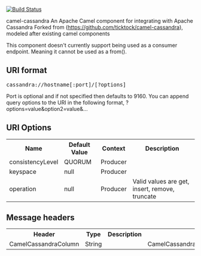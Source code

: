 [![Build Status](https://travis-ci.org/mayn/camel-cassandra.png?branch=master)](https://travis-ci.org/mayn/camel-cassandra)

camel-cassandra An Apache Camel component for integrating with Apache Cassandra
Forked from (https://github.com/ticktock/camel-cassandra), modeled after existing camel components


This component doesn't currently support being used as a consumer endpoint. Meaning it cannot be used as a from().

URI format
----------
<pre>
cassandra://hostname[:port]/[?options]
</pre>
Port is optional and if not specified then defaults to 9160.
You can append query options to the URI in the following format, ?options=value&option2=value&...

URI Options
-----------
<table>
  <tr>
    <th>Name</th><th>Default Value</th><th>Context</th><th>Description</th>
  </tr>
  <tr>
    <td>consistencyLevel</td><td>QUORUM</td><td>Producer</td><td></td>
  </tr>
  <tr>
    <td>keyspace</td><td>null</td><td>Producer</td><td></td>
  </tr>
  <tr>
    <td>operation</td><td>null</td><td>Producer</td><td>Valid values are get, insert, remove, truncate</td>
  </tr>
</table>

Message headers
---------------
<table>
  <tr>
    <th>Header</th><th>Type</th><th>Description</th>
  </tr>
  <tr>
    <td>CamelCassandraColumn</td><td>String</td><td></td>
    <td>CamelCassandraColumnFamily</td><td>String</td><td></td>
    <td>CamelCassandraConsistencyLevel</td><td></td><td></td>
    <td>CamelCassandraKey</td><td>String</td><td></td>
    <td>CamelCassandraKeyspace</td><td>String</td><td></td>
    <td>CamelCassandraOperation</td><td></td><td></td>
    <td>CamelCassandraResult</td><td></td><td></td>
    <td>CamelCassandraSuperColumn</td><td>String</td><td></td>
    <td>CamelCassandraTimestamp</td><td>Long</td><td></td>
    <td>CamelCassandraTtl</td><td>Integer</td><td></td>
  </tr>
</table>
